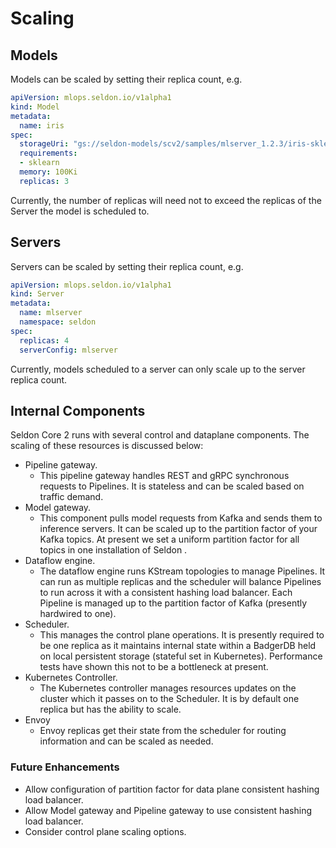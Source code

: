 # Scaling

## Models

Models can be scaled by setting their replica count, e.g.

```yaml
apiVersion: mlops.seldon.io/v1alpha1
kind: Model
metadata:
  name: iris
spec:
  storageUri: "gs://seldon-models/scv2/samples/mlserver_1.2.3/iris-sklearn"
  requirements:
  - sklearn
  memory: 100Ki
  replicas: 3
```

Currently, the number of replicas will need not to exceed the replicas of the Server the
model is scheduled to.

## Servers

Servers can be scaled by setting their replica count, e.g.

```yaml
apiVersion: mlops.seldon.io/v1alpha1
kind: Server
metadata:
  name: mlserver
  namespace: seldon
spec:
  replicas: 4
  serverConfig: mlserver
```

Currently, models scheduled to a server can only scale up to the server replica count.

## Internal Components

Seldon Core 2 runs with several control and dataplane components. The scaling of these resources
is discussed below:

- Pipeline gateway.
  - This pipeline gateway handles REST and gRPC synchronous requests to Pipelines. It is stateless
  and can be scaled based on traffic demand.
- Model gateway.
  - This component pulls model requests from Kafka and sends them to inference servers. It can be
  scaled up to the partition factor of your Kafka topics. At present we set a uniform partition factor
  for all topics in one installation of Seldon .
- Dataflow engine.
  - The dataflow engine runs KStream topologies to manage Pipelines. It can run as multiple replicas
  and the scheduler will balance Pipelines to run across it with a consistent hashing load balancer.
  Each Pipeline is managed up to the partition factor of Kafka (presently hardwired to one).
- Scheduler.
  - This manages the control plane operations. It is presently required to be one replica as it maintains
  internal state within a BadgerDB held on local persistent storage (stateful set in Kubernetes). Performance
  tests have shown this not to be a bottleneck at present.
- Kubernetes Controller.
  - The Kubernetes controller manages resources updates on the cluster which it passes on to the Scheduler.
  It is by default one replica but has the ability to scale.
- Envoy
  - Envoy replicas get their state from the scheduler for routing information and can be scaled as needed.


### Future Enhancements

* Allow configuration of partition factor for data plane consistent hashing load balancer.
* Allow Model gateway and Pipeline gateway to use consistent hashing load balancer.
* Consider control plane scaling options.
